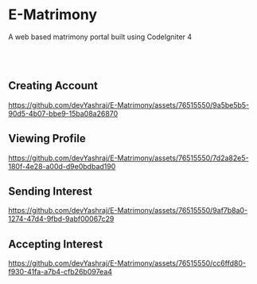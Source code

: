# E-Matrimony
A web based matrimony portal built using CodeIgniter 4

<br>
<br>

<h2>Creating Account</h2>

https://github.com/devYashraj/E-Matrimony/assets/76515550/9a5be5b5-90d5-4b07-bbe9-15ba08a26870


<h2>Viewing Profile</h2>

https://github.com/devYashraj/E-Matrimony/assets/76515550/7d2a82e5-180f-4e28-a00d-d9e0bdbad190


<h2>Sending Interest</h2>

https://github.com/devYashraj/E-Matrimony/assets/76515550/9af7b8a0-1274-47d4-9fbd-9abf00067c29


<h2>Accepting Interest</h2>

https://github.com/devYashraj/E-Matrimony/assets/76515550/cc6ffd80-f930-41fa-a7b4-cfb26b097ea4


